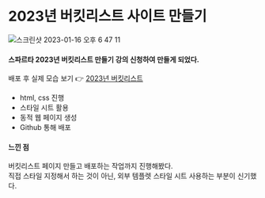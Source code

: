 # 2023년 버킷리스트 사이트 만들기 

![스크린샷 2023-01-16 오후 6 47 11](https://user-images.githubusercontent.com/121289071/212648007-0edb2cbc-4d16-4f5b-8c2a-7e306b0edc8e.png)

#### 스파르타 2023년 버킷리스트 만들기 강의 신청하여 만들게 되었다.
배포 후 실제 모습 보기 👉 [2023년 버킷리스트](https://heeye-log.github.io/spartacodingclub/)

- html, css 진행
- 스타일 시트 활용
- 동적 웹 페이지 생성
- Github 통해 배포 


#### 느낀 점
<div>버킷리스트 페이지 만들고 배포하는 작업까지 진행해봤다.</div>
직접 스타일 지정해서 하는 것이 아닌, 외부 템플렛 스타일 시트 사용하는 부분이 신기했다.
